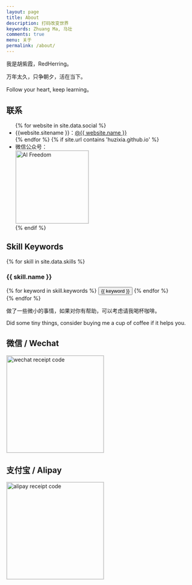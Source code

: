 ```yaml
---
layout: page
title: About
description: 打码改变世界
keywords: Zhuang Ma, 马壮
comments: true
menu: 关于
permalink: /about/
---
```


我是胡紫霞，RedHerring。

万年太久，只争朝夕，活在当下。

Follow your heart, keep learning。

## 联系

<ul>
{% for website in site.data.social %}
<li>{{website.sitename }}：<a href="{{ website.url }}" target="_blank">@{{ website.name }}</a></li>
{% endfor %}
{% if site.url contains 'huzixia.github.io' %}
<li>
微信公众号：<br />
<img style="height:192px;width:192px;border:1px solid lightgrey;" src="{{ site.url }}/assets/images/qrcode.jpg" alt="AI Freedom" />
</li>
{% endif %}
</ul>


## Skill Keywords

{% for skill in site.data.skills %}
### {{ skill.name }}
<div class="btn-inline">
{% for keyword in skill.keywords %}
<button class="btn btn-outline" type="button">{{ keyword }}</button>
{% endfor %}
</div>
{% endfor %}



做了一些微小的事情，如果对你有帮助，可以考虑请我喝杯咖啡。

Did some tiny things, consider buying me a cup of coffee if it helps you.

## 微信 / Wechat

<img style="width:256px;border:1px solid lightgrey;" src="{{ site.url }}/assets/images/receipt-code-wechat.jpg" alt="wechat receipt code" />


## 支付宝 / Alipay

<img style="width:256px;border:1px solid lightgrey;" src="{{ site.url }}/assets/images/receipt-code-alipay.jpg" alt="alipay receipt code" />
